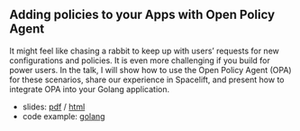 ## Adding policies to your Apps with Open Policy Agent

It might feel like chasing a rabbit to keep up with users’ requests for new configurations and policies. It is even more challenging if you build for power users. In the talk, I will show how to use the Open Policy Agent (OPA) for these scenarios, share our experience in Spacelift, and present how to integrate OPA into your Golang application.

- slides: [pdf](slides/index.pdf) / [html](slides/)
- code example: [golang](example/)

<!--
1. Problem with policies
2. Why OPA? Benefits of Policy-as-a-code
3. How to use it in Golang
-->
